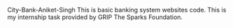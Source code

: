 City-Bank-Aniket-Singh
This is basic banking system websites code. This is my internship task provided by GRIP The Sparks Foundation.
